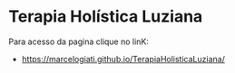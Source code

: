 # Terapia Holística Luziana

Para acesso da pagina clique no linK:<br>
- https://marcelogiati.github.io/TerapiaHolisticaLuziana/

